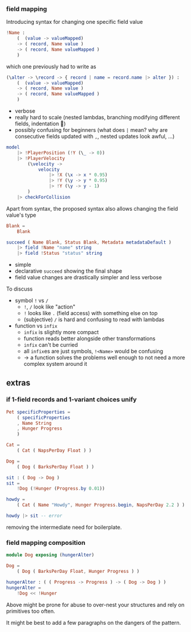 ### field mapping
Introducing syntax for changing one specific field value

```elm
!Name :
    (  (value -> valueMapped)
    -> ( record, Name value )
    -> ( record, Name valueMapped )
    )
```

which one previously had to write as

```elm
(\alter -> \record -> { record | name = record.name |> alter }) :
    (  (value -> valueMapped)
    -> ( record, Name value )
    -> ( record, Name valueMapped )
    )
```

  - verbose
  - really hard to scale (nested lambdas, branching modifying different fields, indentation 🚀)
  - possibly confusing for beginners (what does `|` mean? why are consecutive fields updated with `,`, nested updates look awful, ...)


```elm
model
    |> !PlayerPosition (!Y (\_ -> 0))
    |> !PlayerVelocity
        (\velocity ->
            velocity
                |> !X (\x -> x * 0.95)
                |> !Y (\y -> y * 0.95)
                |> !Y (\y -> y - 1)
        )
    |> checkForCollision
```


Apart from syntax, the proposed syntax also allows changing the field value's type

```elm
Blank =
    Blank

succeed ( Name Blank, Status Blank, Metadata metadataDefault )
    |> field !Name "name" string
    |> field !Status "status" string
```

  - simple
  - declarative `succeed` showing the final shape
  - field value changes are drastically simpler and less verbose

To discuss
  - symbol `!` vs `/`
      - `!`, `/` look like "action"
      - `!` looks like `.` (field access) with something else on top
      - (subjective) `/` is hard and confusing to read with lambdas
  - function vs `infix`
      - `infix` is slightly more compact
      - function reads better alongside other transformations
      - `infix` can't be curried
      - all `infix`es are just symbols, `!<Name>` would be confusing
      - → a function solves the problems well enough
        to not need a more complex system around it

## extras

### if 1-field records and 1-variant choices unify

```elm
Pet specificProperties =
    ( specificProperties
    , Name String
    , Hunger Progress
    )

Cat =
    ( Cat ( NapsPerDay Float ) )

Dog =
    ( Dog ( BarksPerDay Float ) )

sit : ( Dog -> Dog )
sit =
    !Dog (!Hunger (Progress.by 0.01))

howdy =
    ( Cat ( Name "Howdy", Hunger Progress.begin, NapsPerDay 2.2 ) )

howdy |> sit -- error
```
removing the intermediate need for boilerplate.

### field mapping composition

```elm
module Dog exposing (hungerAlter)

Dog =
    ( Dog ( BarksPerDay Float, Hunger Progress ) )

hungerAlter : ( ( Progress -> Progress ) -> ( Dog -> Dog ) )
hungerAlter =
    !Dog << !Hunger
```
Above might be prone for abuse to over-nest your structures and rely on primitives too often.

It might be best to add a few paragraphs on the dangers of the pattern.
